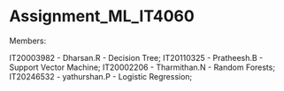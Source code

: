 # Assignment_ML_IT4060

Members:

IT20003982 - Dharsan.R - Decision Tree;
IT20110325 - Pratheesh.B - Support Vector Machine;
IT20002206 - Tharmithan.N - Random Forests;
IT20246532 - yathurshan.P - Logistic Regression;
